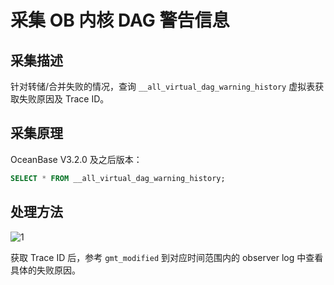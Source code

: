 # 采集 OB 内核 DAG 警告信息

## 采集描述

针对转储/合并失败的情况，查询 `__all_virtual_dag_warning_history` 虚拟表获取失败原因及 Trace ID。

## 采集原理

OceanBase V3.2.0 及之后版本：

```sql
SELECT * FROM __all_virtual_dag_warning_history;
```

## 处理方法

![1](https://obbusiness-private.oss-cn-shanghai.aliyuncs.com/doc/img/ocp/432/%E5%BC%82%E5%B8%B8%E6%A3%80%E6%9F%A51.png)

获取 Trace ID 后，参考 `gmt_modified` 到对应时间范围内的 observer log 中查看具体的失败原因。
